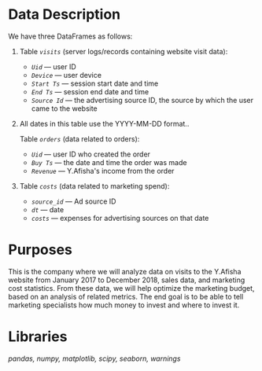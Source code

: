 # Data Description

We have three DataFrames as follows:  

1. Table *`visits`* (server logs/records containing website visit data):
    * *`Uid`* — user ID
    * *`Device`* — user device
    * *`Start Ts`* — session start date and time
    * *`End Ts`* — session end date and time
    * *`Source Id`* — the advertising source ID, the source by which the user came to the website


2. All dates in this table use the YYYY-MM-DD format..

    Table *`orders`* (data related to orders):

    * *`Uid`* — user ID who created the order
    * *`Buy Ts`* — the date and time the order was made
    * *`Revenue`* — Y.Afisha's income from the order


3. Table *`costs`* (data related to marketing spend):
    * *`source_id`* — Ad source ID
    * *`dt`* — date
    * *`costs`* — expenses for advertising sources on that date

# Purposes
This is the company where we will analyze data on visits to the Y.Afisha website from January 2017 to December 2018, sales data, and marketing cost statistics. From these data, we will help optimize the marketing budget, based on an analysis of related metrics. The end goal is to be able to tell marketing specialists how much money to invest and where to invest it.

# Libraries
*pandas, numpy, matplotlib, scipy, seaborn, warnings* 
